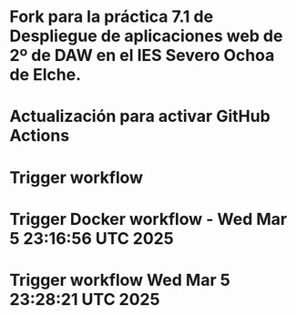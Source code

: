 # Fork para la práctica 7.1 de Despliegue de aplicaciones web de 2º de DAW en el IES Severo Ochoa de Elche.
# Actualización para activar GitHub Actions
# Trigger workflow
# Trigger Docker workflow - Wed Mar  5 23:16:56 UTC 2025
# Trigger workflow Wed Mar  5 23:28:21 UTC 2025
